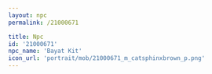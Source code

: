 ```yaml
---
layout: npc
permalink: /21000671

title: Npc
id: '21000671'
npc_name: 'Bayat Kit'
icon_url: 'portrait/mob/21000671_m_catsphinxbrown_p.png'
---
```


